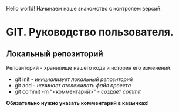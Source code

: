 Hello world! Начинаем наше знакомство с контролем версий.
# GIT. Руководство пользователя.
## Локальный репозиторий
Репозиторий - хранилище нашего кода и история его изменений.
* git init - *инициализует локальный репозиторий*
* git add - *начинает отслеживать файл проекта*
* git commit -m "<комментарий>" - *создает commit* 

**Обязательно нужно указать комментарий в кавычках!**




 